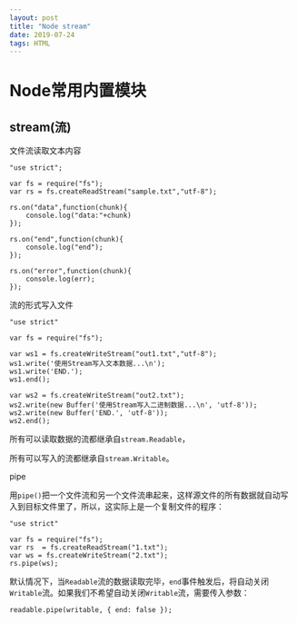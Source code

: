```yaml
---
layout: post
title: "Node stream"
date: 2019-07-24
tags: HTML  
---
```



# Node常用内置模块

## stream(流)

文件流读取文本内容

```
"use strict";

var fs = require("fs");
var rs = fs.createReadStream("sample.txt","utf-8");

rs.on("data",function(chunk){
	console.log("data:"+chunk)
});

rs.on("end",function(chunk){
	console.log("end");
});

rs.on("error",function(chunk){
	console.log(err);
});
```



流的形式写入文件

```
"use strict"

var fs = require("fs");

var ws1 = fs.createWriteStream("out1.txt","utf-8");
ws1.write('使用Stream写入文本数据...\n');
ws1.write('END.');
ws1.end();

var ws2 = fs.createWriteStream("out2.txt");
ws2.write(new Buffer('使用Stream写入二进制数据...\n', 'utf-8'));
ws2.write(new Buffer('END.', 'utf-8'));
ws2.end();
```

所有可以读取数据的流都继承自`stream.Readable`，

所有可以写入的流都继承自`stream.Writable`。



pipe

用`pipe()`把一个文件流和另一个文件流串起来，这样源文件的所有数据就自动写入到目标文件里了，所以，这实际上是一个复制文件的程序：

```
"use strict"

var fs = require("fs");
var rs  = fs.createReadStream("1.txt");
var ws = fs.createWriteStream("2.txt");
rs.pipe(ws);
```

默认情况下，当`Readable`流的数据读取完毕，`end`事件触发后，将自动关闭`Writable`流。如果我们不希望自动关闭`Writable`流，需要传入参数：

```
readable.pipe(writable, { end: false });
```

